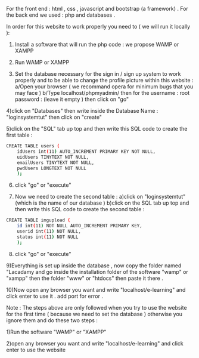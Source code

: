 For the front end : html , css , javascript and bootstrap (a framework) .
For the back end we used : php and databases .

In order for this website to work properly you need to  ( we will run it locally ): 

1) Install a software that will run the php code : we propose WAMP or XAMPP 

2) Run WAMP or XAMPP

3) Set the database necessary for the sign in / sign up system to work properly and to be able to change the profile picture within this website : 
	a/Open your browser ( we recommand opera for minimum bugs that you may face )
	b/Type localhost/phpmyadmin/ then for the username : root 
				                  password : (leave it empty )
then click on "go" 

4)click on "Databases" then write inside the Database Name : "loginsystemtut" then click on "create"

5)click on the "SQL" tab up top and then write this SQL code to create the first table :
 
```sh
CREATE TABLE users (
	idUsers int(11) AUTO_INCREMENT PRIMARY KEY NOT NULL,
	uidUsers TINYTEXT NOT NULL,
	emailUsers TINYTEXT NOT NULL,
	pwdUsers LONGTEXT NOT NULL
	);
```
  
6) click "go" or "execute" 

7) Now we need to create the second table :
	a)click on "loginsystemtut" (which is the name of our database )
	b)click on the SQL tab up top and then write this SQL code to create the second table : 
	
```sh
CREATE TABLE imgupload (
	id int(11) NOT NULL AUTO_INCREMENT PRIMARY KEY,
	userid int(11) NOT NULL,
	status int(11) NOT NULL
	);
```

8) click "go" or "execute" 

9)Everything is set up inside the database , now copy the folder named "Lacadamy and go inside the installation folder of the software "wamp" or "xampp" then the folder "www" or "htdocs" then paste it there .


10)Now open any browser you want and write "localhost/e-learning" and click enter to use it . add port for error .

Note : 
The steps above are only followed when you try to use the website for the first time  ( because we need to set the database ) otherwise you ignore them and do these two steps : 

1)Run the software "WAMP" or "XAMPP"

2)open any browser you want and write "localhost/e-learning" and click enter to use the website 
